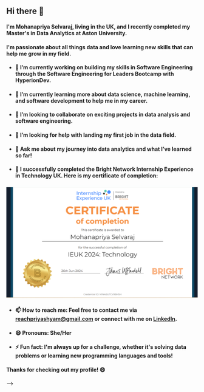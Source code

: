 ## Hi there 👋

#### I'm **Mohanapriya Selvaraj**, living in the UK, and I recently completed my **Master's in Data Analytics** at **Aston University**. 
#### I'm passionate about all things data and love learning new skills that can help me grow in my field.

- #### 🔭 I’m currently working on building my skills in **Software Engineering** through the **Software Engineering for Leaders Bootcamp** with **HyperionDev**.
- #### 🌱 I’m currently learning more about **data science**, **machine learning**, and **software development** to help me in my career.
- #### 👯 I’m looking to collaborate on exciting projects in **data analysis** and **software engineering**.
- #### 🤔 I’m looking for help with landing my first job in the **data field**.
- #### 💬 Ask me about my journey into **data analytics** and what I’ve learned so far!
- #### 🏅 I successfully completed the **Bright Network Internship Experience** in Technology UK. Here is my certificate of completion:


![Bright Network Certificate](https://github.com/MohanapriyaSelvaraj/MohanapriyaSelvaraj/blob/main/bright.png)
- #### 📫 How to reach me: Feel free to contact me via **[reachpriyashyam@gmail.com](mailto:reachpriyashyam@gmail.com)** or connect with me on **[LinkedIn](https://www.linkedin.com/in/mohanapriya-selvaraj-390a8653/)**.
- #### 😄 Pronouns: She/Her
- #### ⚡ Fun fact: I'm always up for a challenge, whether it's solving data problems or learning new programming languages and tools!
#### Thanks for checking out my profile! 😄
-->
